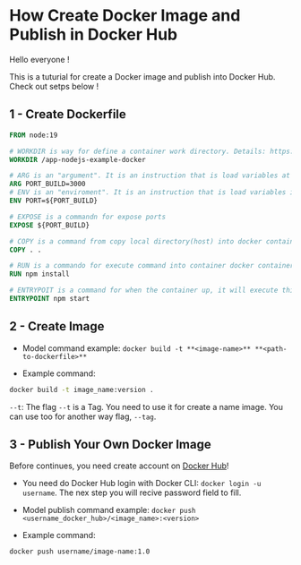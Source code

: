 # How Create Docker Image and Publish in Docker Hub
Hello everyone ! <br>

This is a tuturial for create a Docker image and publish into Docker Hub. Check out setps below !

## 1 - Create Dockerfile 


``` dockerfile
FROM node:19

# WORKDIR is way for define a container work directory. Details: https://www.macoratti.net/20/09/docker_wordir1.htm
WORKDIR /app-nodejs-example-docker

# ARG is an "argument". It is an instruction that is load variables at build time.
ARG PORT_BUILD=3000
# ENV is an "enviroment". It is an instruction that is load variables into container. 
ENV PORT=${PORT_BUILD}

# EXPOSE is a commandn for expose ports 
EXPOSE ${PORT_BUILD}

# COPY is a command from copy local directory(host) into docker container. Example model: COPY source dest
COPY . .

# RUN is a commando for execute command into container docker container.
RUN npm install

# ENTRYPOIT is a command for when the container up, it will execute this command (npm start)
ENTRYPOINT npm start

```

## 2 - Create Image

- Model command example: ```docker build -t **<image-name>** **<path-to-dockerfile>**```

- Example command: 
```bash
docker build -t image_name:version .
```

```--t```: The flag ```--t``` is a Tag. You need to use it for create a name image. You can use too for another way flag, ```--tag```.

## 3 - Publish Your Own Docker Image

Before continues, you need create account on [Docker Hub]("https://hub.docker.com")!

- You need do Docker Hub login with Docker CLI: ``` docker login -u username ```. The nex step you will recive password field to fill.

- Model publish command example: ```docker push <username_docker_hub>/<image_name>:<version>```

- Example command: 
```bash
docker push username/image-name:1.0
```
